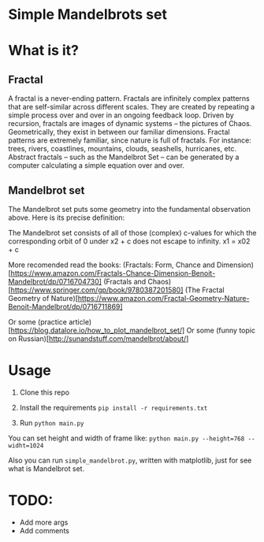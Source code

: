 # Simple Mandelbrots set

# What is it?

## Fractal 

A fractal is a never-ending pattern. Fractals are infinitely complex patterns that are self-similar across different scales. They are created by repeating a simple process over and over in an ongoing feedback loop. Driven by recursion, fractals are images of dynamic systems – the pictures of Chaos. Geometrically, they exist in between our familiar dimensions. Fractal patterns are extremely familiar, since nature is full of fractals. For instance: trees, rivers, coastlines, mountains, clouds, seashells, hurricanes, etc. Abstract fractals – such as the Mandelbrot Set – can be generated by a computer calculating a simple equation over and over.

## Mandelbrot set

The Mandelbrot set puts some geometry into the fundamental observation above. Here is its precise definition:

The Mandelbrot set consists of all of those (complex) c-values for which the corresponding orbit of 0 under x2 + c does not escape to infinity.
x1 = x02 + c

More recomended read the books:
(Fractals: Form, Chance and Dimension)[https://www.amazon.com/Fractals-Chance-Dimension-Benoit-Mandelbrot/dp/0716704730]
(Fractals and Chaos)[https://www.springer.com/gp/book/9780387201580]
(The Fractal Geometry of Nature)[https://www.amazon.com/Fractal-Geometry-Nature-Benoit-Mandelbrot/dp/0716711869]

Or some (practice article)[https://blog.datalore.io/how_to_plot_mandelbrot_set/]
Or some (funny topic on Russian)[http://sunandstuff.com/mandelbrot/about/]

# Usage

1. Clone this repo

2. Install the requirements
`pip install -r requirements.txt`

3. Run
`python main.py`

You can set height and width of frame like: `python main.py --height=768 --widht=1024`


Also you can run `simple_mandelbrot.py`, written with matplotlib, just for see what is Mandelbrot set.

# TODO:
* Add more args
* Add comments